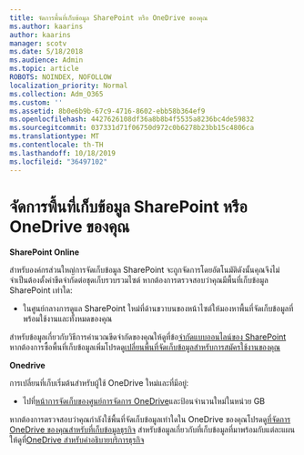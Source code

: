 ```yaml
---
title: จัดการพื้นที่เก็บข้อมูล SharePoint หรือ OneDrive ของคุณ
ms.author: kaarins
author: kaarins
manager: scotv
ms.date: 5/18/2018
ms.audience: Admin
ms.topic: article
ROBOTS: NOINDEX, NOFOLLOW
localization_priority: Normal
ms.collection: Adm_O365
ms.custom: ''
ms.assetid: 8b0e6b9b-67c9-4716-8602-ebb58b364ef9
ms.openlocfilehash: 4427626108df36a8b8b4f5535a8236bc4de59832
ms.sourcegitcommit: 037331d71f06750d972c0b6278b23bb15c4806ca
ms.translationtype: MT
ms.contentlocale: th-TH
ms.lasthandoff: 10/18/2019
ms.locfileid: "36497102"
---
```

# <a name="manage-your-sharepoint-or-onedrive-storage"></a>จัดการพื้นที่เก็บข้อมูล SharePoint หรือ OneDrive ของคุณ

 **SharePoint Online**
  
สำหรับองค์กรส่วนใหญ่การจัดเก็บข้อมูล SharePoint จะถูกจัดการโดยอัตโนมัติดังนั้นคุณจึงไม่จำเป็นต้องตั้งค่าขีดจำกัดต่อชุดเก็บรวบรวมไซต์ หากต้องการตรวจสอบว่าคุณมีพื้นที่เก็บข้อมูล SharePoint เท่าใด:
  
- ในศูนย์กลางการดูแล SharePoint ใหม่ที่ด้านขวาบนของหน้าไซต์ให้มองหาพื้นที่จัดเก็บข้อมูลที่พร้อมใช้งานและทั้งหมดของคุณ
    
สำหรับข้อมูลเกี่ยวกับวิธีการคำนวณขีดจำกัดของคุณให้ดูที่ข้อ[จำกัดแบบออนไลน์ของ SharePoint](https://go.microsoft.com/fwlink/p/?LinkID=856113) หากต้องการซื้อพื้นที่เก็บข้อมูลเพิ่มโปรดดู[เปลี่ยนพื้นที่จัดเก็บข้อมูลสำหรับการสมัครใช้งานของคุณ](https://go.microsoft.com/fwlink/?linkid=866428)
  
 **Onedrive**
  
การเปลี่ยนที่เก็บเริ่มต้นสำหรับผู้ใช้ OneDrive ใหม่และที่มีอยู่:
  
- ไปที่[หน้าการจัดเก็บของศูนย์การจัดการ OneDrive](https://admin.onedrive.com/?v=StorageSettings)และป้อนจำนวนใหม่ในหน่วย GB
    
หากต้องการตรวจสอบว่าคุณกำลังใช้พื้นที่จัดเก็บข้อมูลเท่าใดใน OneDrive ของคุณโปรดดู[ที่จัดการ OneDrive ของคุณสำหรับที่เก็บข้อมูลธุรกิจ](https://go.microsoft.com/fwlink/?linkid=866429) สำหรับข้อมูลเกี่ยวกับที่เก็บข้อมูลที่มาพร้อมกับแต่ละแผนให้ดูที่[OneDrive สำหรับคำอธิบายบริการธุรกิจ](https://go.microsoft.com/fwlink/p/?LinkID=826071)
  

